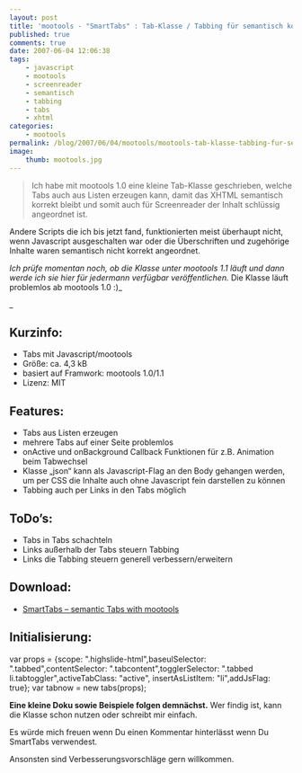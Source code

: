 ```yaml
---
layout: post
title: 'mootools - "SmartTabs" : Tab-Klasse / Tabbing für semantisch korrekt ausgezeichnetes XHTML'
published: true
comments: true
date: 2007-06-04 12:06:38
tags:
    - javascript
    - mootools
    - screenreader
    - semantisch
    - tabbing
    - tabs
    - xhtml
categories:
    - mootools
permalink: /blog/2007/06/04/mootools/mootools-tab-klasse-tabbing-fur-semantisch-korrekt-ausgezeichnetes-xhtml
image:
    thumb: mootools.jpg
---
```

> Ich habe mit mootools 1.0 eine kleine Tab-Klasse geschrieben, welche Tabs auch aus Listen erzeugen kann, damit das XHTML semantisch korrekt bleibt und somit auch für Screenreader der Inhalt schlüssig angeordnet ist.



Andere Scripts die ich bis jetzt fand, funktionierten meist überhaupt nicht, wenn Javascript ausgeschalten war oder die Überschriften und zugehörige Inhalte waren semantisch nicht korrekt angeordnet.

_Ich prüfe momentan noch, ob die Klasse unter mootools 1.1 läuft und dann werde ich sie hier für jedermann verfügbar veröffentlichen._ Die Klasse läuft problemlos ab mootools 1.0 :)_
  
_ 

## Kurzinfo:

  * Tabs mit Javascript/mootools
  * Größe: ca. 4,3 kB
  * basiert auf Framwork: mootools 1.0/1.1
  * Lizenz: MIT

## Features:

  * Tabs aus Listen erzeugen
  * mehrere Tabs auf einer Seite problemlos
  * onActive und onBackground Callback Funktionen für z.B. Animation beim Tabwechsel
  * Klasse &#8222;json&#8220; kann als Javascript-Flag an den Body gehangen werden, um per CSS die Inhalte auch ohne Javascript fein darstellen zu können
  * Tabbing auch per Links in den Tabs möglich

## ToDo&#8217;s:

  * Tabs in Tabs schachteln
  * Links außerhalb der Tabs steuern Tabbing
  * Links die Tabbing steuern generell verbessern/erweitern

## Download:

  * [SmartTabs &#8211; semantic Tabs with mootools][1]

## Initialisierung:

var props = {scope: ".highslide-html",baseulSelector: ".tabbed",contentSelector: ".tabcontent",togglerSelector: ".tabbed li.tabtoggler",activeTabClass: "active", insertAsListItem: "li",addJsFlag: true};
var tabnow = new tabs(props);

**Eine kleine Doku sowie Beispiele folgen demnächst.** Wer findig ist, kann die Klasse schon nutzen oder schreibt mir einfach.

Es würde mich freuen wenn Du einen Kommentar hinterlässt wenn Du SmartTabs verwendest.
  
Ansonsten sind Verbesserungsvorschläge gern willkommen.

 [1]: http://mediavrog.net/blog/wp-content/uploads/2007/06/classtabs.js "SmartTabs - semantic Tabs with mootools"
